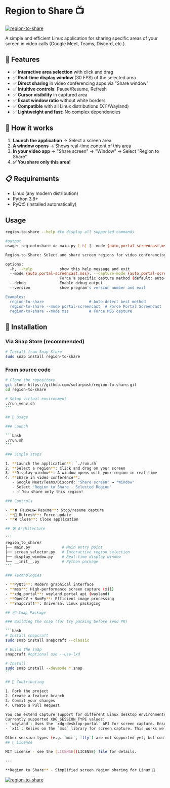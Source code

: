 # Region to Share 📺

[![region-to-share](https://snapcraft.io/region-to-share/badge.svg)](https://snapcraft.io/region-to-share)

A simple and efficient Linux application for sharing specific areas of your screen in video calls (Google Meet, Teams, Discord, etc.).

## 🚀 Features

- ✅ **Interactive area selection** with click and drag
- ✅ **Real-time display window** (30 FPS) of the selected area
- ✅ **Direct sharing** in video conferencing apps via "Share window"
- ✅ **Intuitive controls**: Pause/Resume, Refresh
- ✅ **Cursor visibility** in captured area
- ✅ **Exact window ratio** without white borders
- ✅ **Compatible** with all Linux distributions (X11/Wayland)
- ✅ **Lightweight and fast**: No complex dependencies

## 🎯 How it works

1. **Launch the application** → Select a screen area
2. **A window opens** → Shows real-time content of this area
3. **In your video app** → "Share screen" → "Window" → Select "Region to Share"
4. **✅ You share only this area!**

## 📋 Requirements

- Linux (any modern distribution)
- Python 3.8+
- PyQt5 (installed automatically)

## Usage

```bash
region-to-share --help #to display all supported commands

#output
usage: regiontoshare => main.py [-h] [--mode {auto,portal-screencast,mss}] [--debug] [--version]

Region-to-Share: Select and share screen regions for video conferencing

options:
  -h, --help            show this help message and exit
  --mode {auto,portal-screencast,mss}, --capture-mode {auto,portal-screencast,mss}
                        Force a specific capture method (default: auto-detect)
  --debug               Enable debug output
  --version             show program's version number and exit

Examples:
  region-to-share                    # Auto-detect best method
  region-to-share --mode portal-screencast  # Force Portal ScreenCast
  region-to-share --mode mss         # Force MSS capture
```

## 🔧 Installation

### Via Snap Store (recommended)

```bash
# Install from Snap Store
sudo snap install region-to-share
```

### From source code

````bash
# Clone the repository
git clone https://github.com/solarpush/region-to-share.git
cd region-to-share

# Setup virtual environment
./run_venv.sh
```

## 🎯 Usage

### Launch

```bash
./run.sh
```

### Simple steps

1. **Launch the application**: `./run.sh`
2. **Select a region**: Click and drag on your screen
3. **Display window**: A window opens with your region in real-time
4. **Share in video conference**:
   - Google Meet/Teams/Discord: "Share screen" → "Window"
   - Select "Region to Share - Selected Region"
   - ✅ You share only this region!

### Controls

- **⏸️ Pause/▶️ Resume**: Stop/resume capture
- **🔄 Refresh**: Force update
- **❌ Close**: Close application

## 🛠️ Architecture

```
region_to_share/
├── main.py              # Main entry point
├── screen_selector.py   # Interactive region selection
├── display_window.py    # Real-time display window
└── __init__.py          # Python package
```

### Technologies

- **PyQt5**: Modern graphical interface
- **mss**: High-performance screen capture (x11)
- **xdg_portal**: wayland portal api (wayland)
- **OpenCV + NumPy**: Efficient image processing
- **Snapcraft**: Universal Linux packaging

## 📦 Snap Package

### Building the snap (for try packing before send PR)

```bash
# Install snapcraft
sudo snap install snapcraft --classic

# Build the snap
snapcraft #optional use --use-lxd

# Install
sudo snap install --devmode *.snap
```

## 🤝 Contributing

1. Fork the project
2. Create a feature branch
3. Commit your changes
4. Create a Pull Request

You can extend capture support for different Linux desktop environments by editing `./region_to_share/universal_capture.py`.
Currently supported XDG_SESSION_TYPE values:
- `wayland`: Uses the `xdg-desktop-portal` API for screen capture. Ensure that the appropriate backend (e.g., `xdg-desktop-portal-kde` for KDE or `xdg-desktop-portal-gnome` for GNOME) is installed and running. Compatibility may vary depending on the compositor (e.g., KWin for KDE, Mutter for GNOME).
- `x11`: Relies on the `mss` library for screen capture. This works well with most X11-based environments but may encounter issues with minimal window managers or restricted X11 configurations.

Other session types (e.g. `mir`, `tty`) are not supported yet, but contributions are welcome! For example, adding support for `mir` would require implementing a Mir-specific API, and `tty` would need a different approach entirely.
## 📄 License

MIT License - see the [LICENSE](LICENSE) file for details.

---

**Region to Share** - Simplified screen region sharing for Linux 🐧
````

[![region-to-share](https://snapcraft.io/region-to-share/badge.svg)](https://snapcraft.io/region-to-share)
